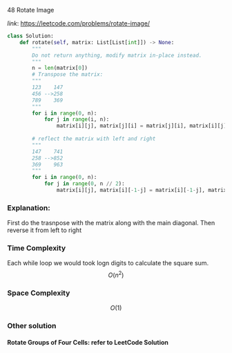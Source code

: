 48 Rotate Image

*link*: https://leetcode.com/problems/rotate-image/ 

```python
class Solution:
    def rotate(self, matrix: List[List[int]]) -> None:
        """
        Do not return anything, modify matrix in-place instead.
        """
        n = len(matrix[0])
        # Transpose the matrix:
        """
        123    147
        456 -->258
        789    369
        """
        for i in range(0, n):
            for j in range(i, n):
                matrix[i][j], matrix[j][i] = matrix[j][i], matrix[i][j]
        
        # reflect the matrix with left and right
        """
        147    741
        258 -->852
        369    963
        """
        for i in range(0, n):
            for j in range(0, n // 2):
                matrix[i][j], matrix[i][-1-j] = matrix[i][-1-j], matrix[i][j]
```

### Explanation:
First do the trasnpose with the matrix along with the main diagonal.
Then reverse it from left to right

### Time Complexity
Each while loop we would took logn digits to calculate the square sum.
$$ O(n^2)$$

### Space Complexity
$$ O(1)$$

### Other solution
#### Rotate Groups of Four Cells: refer to LeetCode Solution

